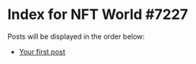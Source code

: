 # Index for NFT World #7227
Posts will be displayed in the order below:

- [Your first post](./001-first.md)

